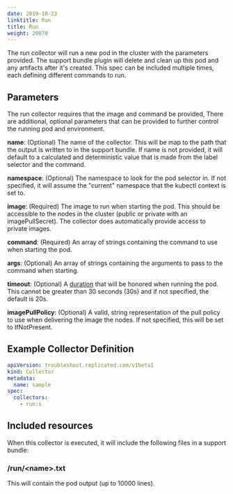 ```yaml
---
date: 2019-10-23
linktitle: Run
title: Run
weight: 20070
---
```


The run collector will run a new pod in the cluster with the parameters provided. The support bundle plugin will delete and clean up this pod and any artifacts after it's created. This spec can be included multiple times, each defining different commands to run.

## Parameters

The run collector requires that the image and command be provided, There are additional, optional parameters that can be provided to further control the running pod and environment.

**name**: (Optional) The name of the collector. This will be map to the path that the output is written to in the support bundle. If name is not provided, it will default to a calculated and deterministic value that is made from the label selector and the command.

**namespace**: (Optional) The namespace to look for the pod selector in. If not specified, it will assume the "current" namespace that the kubectl context is set to.

**image**: (Required) The image to run when starting the pod. This should be accessible to the nodes in the cluster (public or private with an imagePullSecret). The collector does automatically provide access to private images.

**command**: (Required) An array of strings containing the command to use when starting the pod.

**args**: (Optional) An array of strings containing the arguments to pass to the command when starting.

**timeout**: (Optional) A [duration](https://golang.org/duration) that will be honored when running the pod. This cannot be greater than 30 seconds (30s) and if not specified, the default is 20s.

**imagePullPolicy**: (Optional) A valid, string representation of the pull policy to use when delivering the image the nodes. If not specified, this will be set to IfNotPresent.

## Example Collector Definition

```yaml
apiVersion: troubleshoot.replicated.com/v1beta1
kind: Collector
metadata:
  name: sample
spec:
  collectors:
    - run:s

```

## Included resources

When this collector is executed, it will include the following files in a support bundle:

### /run/\<name\>.txt

This will contain the pod output (up to 10000 lines).


